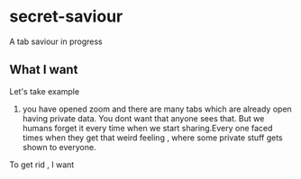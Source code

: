 # secret-saviour

A tab saviour in progress

## What I want

Let's take example

1.  you have opened zoom and there are many tabs which are already open having private data. You dont want that anyone sees that. But we humans forget it every time when we start sharing.Every one faced times when they get that weird feeling , where some private stuff gets shown to everyone.

To get rid , I want
